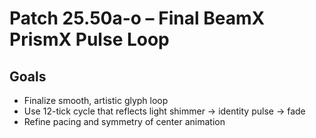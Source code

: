 # Patch 25.50a-o – Final BeamX PrismX Pulse Loop

## Goals
- Finalize smooth, artistic glyph loop
- Use 12-tick cycle that reflects light shimmer → identity pulse → fade
- Refine pacing and symmetry of center animation
